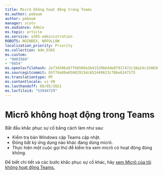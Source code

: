 ```yaml
---
title: Micrô không hoạt động trong Teams
ms.author: pebaum
author: pebaum
manager: scotv
ms.audience: Admin
ms.topic: article
ms.service: o365-administration
ROBOTS: NOINDEX, NOFOLLOW
localization_priority: Priority
ms.collection: Adm_O365
ms.custom:
- "9003568"
- "6654"
ms.openlocfilehash: 2e734506a97f68509a3b41529bbdde07917472c10a24c1d40305fdad7feff41a
ms.sourcegitcommit: b5f7da89a650d2915dc652449623c78be6247175
ms.translationtype: MT
ms.contentlocale: vi-VN
ms.lasthandoff: 08/05/2021
ms.locfileid: "53944729"
---
```

# <a name="microphone-isnt-working-in-teams"></a>Micrô không hoạt động trong Teams

Bắt đầu khắc phục sự cố bằng cách làm như sau:

- Kiểm tra bản Windows cập Teams cập nhật.
- Đóng bất kỳ ứng dụng nào khác đang dùng micrô.
- Thực hiện một cuộc gọi thử để kiểm tra xem micrô có hoạt động đúng không.

Để biết chi tiết và các bước khắc phục sự cố khác, hãy [xem Micrô của tôi không hoạt động Teams.](https://support.microsoft.com/office/666d1123-9dd0-4a31-ad2e-a758b204f33a)
